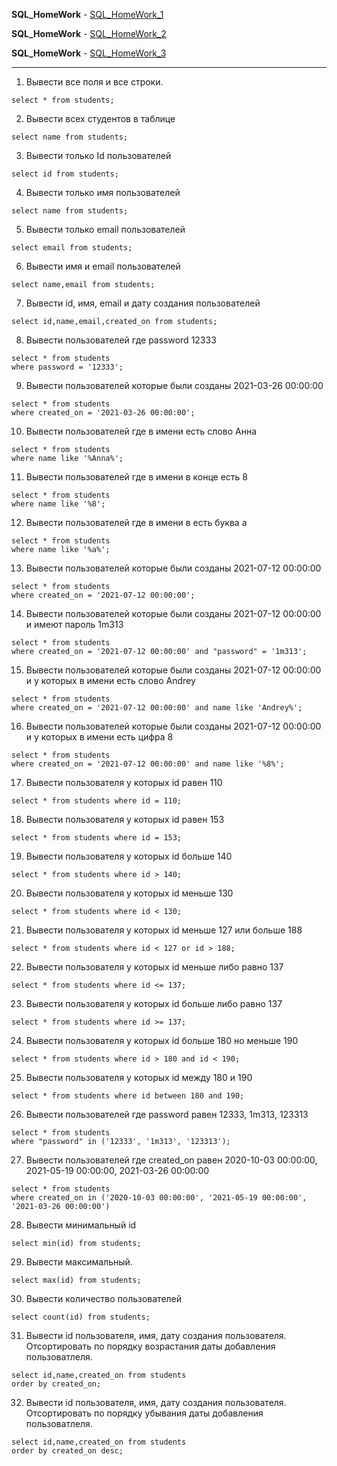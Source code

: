 __SQL_HomeWork__ - [SQL_HomeWork_1](https://github.com/AndreiHeranok/SQL/blob/main/postgreSQL_HW_1.sql)

__SQL_HomeWork__ - [SQL_HomeWork_2](https://github.com/AndreiHeranok/SQL/blob/main/SQL_HomeWork_2_DDL.sql)

__SQL_HomeWork__ - [SQL_HomeWork_3](https://github.com/AndreiHeranok/SQL/blob/main/SQL_HomeWork_3(Join).sql)

___


1. Вывести все поля и все строки.

 ```select * from students;```

2. Вывести всех студентов в таблице

``select name from students;``

3. Вывести только Id пользователей

 ```select id from students;``` 

4. Вывести только имя пользователей

 ```select name from students;```

5. Вывести только email пользователей

```select email from students;```

6. Вывести имя и email пользователей

```select name,email from students;```

7. Вывести id, имя, email и дату создания пользователей

```select id,name,email,created_on from students;```

8. Вывести пользователей где password 12333
```
select * from students 
where password = '12333';
```
9. Вывести пользователей которые были созданы 2021-03-26 00:00:00
```
select * from students 
where created_on = '2021-03-26 00:00:00';
```
10. Вывести пользователей где в имени есть слово Анна
```
select * from students 
where name like '%Anna%';
```
11. Вывести пользователей где в имени в конце есть 8
 ```
select * from students 
where name like '%8';
 ```
12. Вывести пользователей где в имени в есть буква а
 ```
select * from students 
where name like '%a%';
 ```
13. Вывести пользователей которые были созданы 2021-07-12 00:00:00
 ```
select * from students 
where created_on = '2021-07-12 00:00:00';
 ```
14. Вывести пользователей которые были созданы 2021-07-12 00:00:00 и имеют пароль 1m313
 ```
select * from students 
where created_on = '2021-07-12 00:00:00' and "password" = '1m313';
```
15. Вывести пользователей которые были созданы 2021-07-12 00:00:00 и у которых в имени есть слово Andrey
 ```
select * from students
where created_on = '2021-07-12 00:00:00' and name like 'Andrey%';
 ```
16. Вывести пользователей которые были созданы 2021-07-12 00:00:00 и у которых в имени есть цифра 8
 ```
select * from students 
where created_on = '2021-07-12 00:00:00' and name like '%8%';
 ```
17. Вывести пользователя у которых id равен 110
 
```select * from students where id = 110;``` 
 
18. Вывести пользователя у которых id равен 153
 
```select * from students where id = 153;```
 
19. Вывести пользователя у которых id больше 140
 
 ```select * from students where id > 140;```
 
20. Вывести пользователя у которых id меньше 130
 
 ```select * from students where id < 130;```
 
21. Вывести пользователя у которых id меньше 127 или больше 188
 
```select * from students where id < 127 or id > 188;```
 
22. Вывести пользователя у которых id меньше либо равно 137
 
 ```select * from students where id <= 137;```
 
23. Вывести пользователя у которых id больше либо равно 137
 
 ```select * from students where id >= 137;```
 
24. Вывести пользователя у которых id больше 180 но меньше 190
 
 ```select * from students where id > 180 and id < 190;```
 
25. Вывести пользователя у которых id между 180 и 190
 
 ```select * from students where id between 180 and 190;```
 
26. Вывести пользователей где password равен 12333, 1m313, 123313
 ```
select * from students
where "password" in ('12333', '1m313', '123313');
```
27. Вывести пользователей где created_on равен 2020-10-03 00:00:00, 2021-05-19 00:00:00, 2021-03-26 00:00:00
 ```
 select * from students 
 where created_on in ('2020-10-03 00:00:00', '2021-05-19 00:00:00', '2021-03-26 00:00:00')
 ```
28. Вывести минимальный id 
 
```select min(id) from students;```
 
29. Вывести максимальный.
 
```select max(id) from students;```

30. Вывести количество пользователей
 
```select count(id) from students;```
 
31. Вывести id пользователя, имя, дату создания пользователя. Отсортировать по порядку возрастания даты добавления пользоватлеля.
 ```
select id,name,created_on from students 
order by created_on;
```
32. Вывести id пользователя, имя, дату создания пользователя. Отсортировать по порядку убывания даты добавления пользоватлеля.
```
select id,name,created_on from students 
order by created_on desc;
```